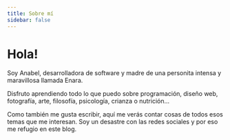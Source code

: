 ```yaml
---
title: Sobre mí
sidebar: false
---
```


# Hola!

<div class="flex flex-row">
<Photo class="object-cover w-1/2" name="anabel.jpg" alt="foto de perfil" />

<section class="flex flex-col justify-between bio">
<p>Soy Anabel, desarrolladora de software y madre de una personita intensa y maravillosa llamada Enara. 
</p>

<p>Disfruto aprendiendo todo lo que puedo sobre programación, diseño web, fotografía, arte, filosofía, psicología, crianza o nutrición...</p>

<p>Como también me gusta escribir, aquí me verás contar cosas de todos esos temas que me interesan. Soy un desastre con las redes sociales y por eso me refugio en este blog.</p>

</section>
</div>

